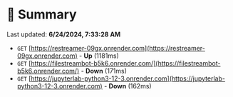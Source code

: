 # 📖 Summary
Last updated: **6/24/2024, 7:33:28 AM**

- `GET` [https://restreamer-09gx.onrender.com](https://restreamer-09gx.onrender.com) - **Up** (1181ms)
- `GET` [https://filestreambot-b5k6.onrender.com/](https://filestreambot-b5k6.onrender.com/) - **Down** (171ms)
- `GET` [https://jupyterlab-python3-12-3.onrender.com](https://jupyterlab-python3-12-3.onrender.com) - **Down** (162ms)
